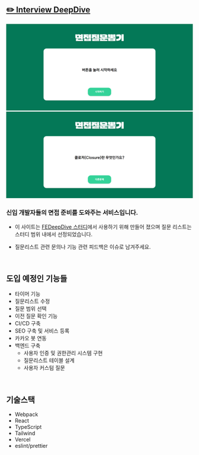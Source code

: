 ## [✏️ Interview DeepDive](https://interview-deep-dive.vercel.app)

![alt text](img/image.png)![alt text](img/image-1.png)

### 신입 개발자들의 면접 준비를 도와주는 서비스입니다.

- 이 사이트는 [FEDeepDive 스터디](https://github.com/FEDeepDive/FrontEnd)에서 사용하기 위해 만들어 졌으며 질문 리스트는 스터디 범위 내에서 선정되었습니다.
- 질문리스트 관련 문의나 기능 관련 피드백은 이슈로 남겨주세요.

  <br/>

## 도입 예정인 기능들

- 타이머 기능
- 질문리스트 수정
- 질문 범위 선택
- 이전 질문 확인 기능
- CI/CD 구축
- SEO 구축 및 서비스 등록
- 카카오 봇 연동
- 백엔드 구축
  - 사용자 인증 및 권한관리 시스템 구현
  - 질문리스트 테이블 설계
  - 사용자 커스텀 질문

<br/>

## 기술스택

- Webpack
- React
- TypeScript
- Tailwind
- Vercel
- eslint/prettier
